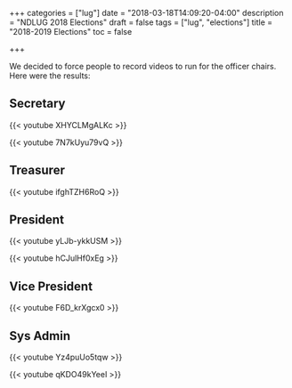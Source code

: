 +++
categories = ["lug"]
date = "2018-03-18T14:09:20-04:00"
description = "NDLUG 2018 Elections"
draft = false
tags = ["lug", "elections"]
title = "2018-2019 Elections"
toc = false

+++

We decided to force people to record videos to run for the officer chairs. Here were the results:

<!--more-->

Secretary
--

{{< youtube XHYCLMgALKc >}}

{{< youtube 7N7kUyu79vQ >}}

Treasurer
--

{{< youtube ifghTZH6RoQ >}}

President
--

{{< youtube yLJb-ykkUSM >}}

{{< youtube hCJulHf0xEg >}}

Vice President
--

{{< youtube F6D_krXgcx0 >}}

Sys Admin
--

{{< youtube Yz4puUo5tqw >}}

{{< youtube qKDO49kYeeI >}}
